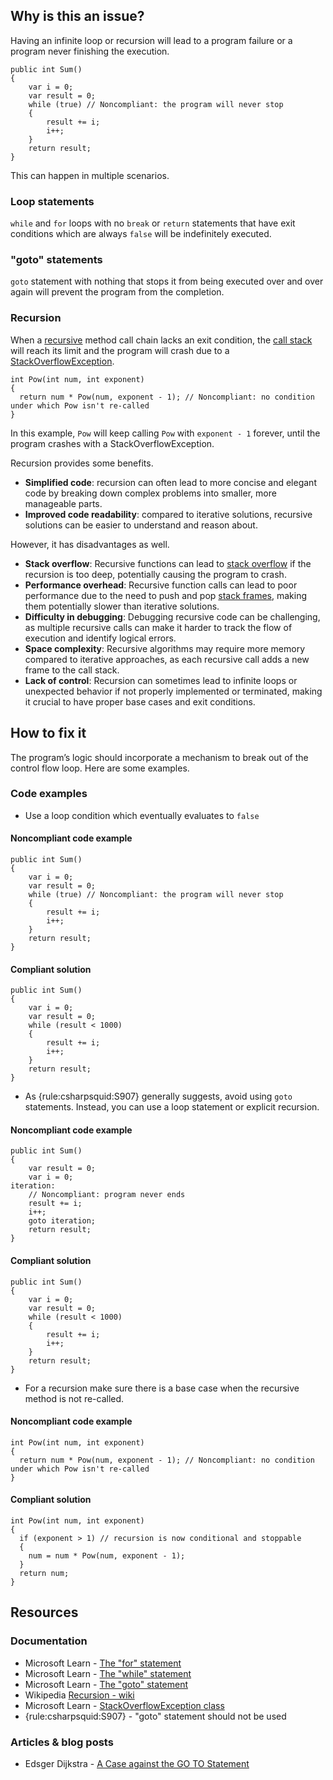 ## Why is this an issue?

Having an infinite loop or recursion will lead to a program failure or a program never finishing the execution.

    public int Sum()
    {
        var i = 0;
        var result = 0;
        while (true) // Noncompliant: the program will never stop
        {
            result += i;
            i++;
        }
        return result;
    }

This can happen in multiple scenarios.

### Loop statements

`while` and `for` loops with no `break` or `return` statements that have exit conditions which are
always `false` will be indefinitely executed.

### "goto" statements

`goto` statement with nothing that stops it from being executed over and over again will prevent the program from the completion.

### Recursion

When a [recursive](https://en.wikipedia.org/wiki/Recursion_%28computer_science%29) method call chain lacks an exit condition, the [call stack](https://en.wikipedia.org/wiki/Call_stack) will reach its limit and the program will crash due to a [StackOverflowException](https://learn.microsoft.com/en-us/dotnet/api/system.stackoverflowexception).

    int Pow(int num, int exponent)
    {
      return num * Pow(num, exponent - 1); // Noncompliant: no condition under which Pow isn't re-called
    }

In this example, `Pow` will keep calling `Pow` with `exponent - 1` forever, until the program crashes with a
StackOverflowException.

Recursion provides some benefits.

- **Simplified code**: recursion can often lead to more concise and elegant code by breaking down complex problems into smaller,
  more manageable parts.
- **Improved code readability**: compared to iterative solutions, recursive solutions can be easier to understand and reason about.

However, it has disadvantages as well.

- **Stack overflow**: Recursive functions can lead to [stack overflow](https://learn.microsoft.com/en-us/dotnet/api/system.stackoverflowexception) if the recursion is too deep, potentially
  causing the program to crash.
- **Performance overhead**: Recursive function calls can lead to poor performance due to the need to push and pop [stack frames](https://en.citizendium.org/wiki/Stack_frame#:~:text=In%20computer%20science%2C%20a%20stack,only%20exist%20at%20run%2Dtime),
  making them potentially slower than iterative solutions.
- **Difficulty in debugging**: Debugging recursive code can be challenging, as multiple recursive calls can make it harder to track
  the flow of execution and identify logical errors.
- **Space complexity**: Recursive algorithms may require more memory compared to iterative approaches, as each recursive call adds a
  new frame to the call stack.
- **Lack of control**: Recursion can sometimes lead to infinite loops or unexpected behavior if not properly implemented or
  terminated, making it crucial to have proper base cases and exit conditions.

## How to fix it

The program’s logic should incorporate a mechanism to break out of the control flow loop. Here are some examples.

### Code examples

- Use a loop condition which eventually evaluates to `false`

#### Noncompliant code example

    public int Sum()
    {
        var i = 0;
        var result = 0;
        while (true) // Noncompliant: the program will never stop
        {
            result += i;
            i++;
        }
        return result;
    }

#### Compliant solution

    public int Sum()
    {
        var i = 0;
        var result = 0;
        while (result < 1000)
        {
            result += i;
            i++;
        }
        return result;
    }

- As {rule:csharpsquid:S907} generally suggests, avoid using `goto` statements. Instead, you can use a loop statement or explicit
  recursion.

#### Noncompliant code example

    public int Sum()
    {
        var result = 0;
        var i = 0;
    iteration:
        // Noncompliant: program never ends
        result += i;
        i++;
        goto iteration;
        return result;
    }

#### Compliant solution

    public int Sum()
    {
        var i = 0;
        var result = 0;
        while (result < 1000)
        {
            result += i;
            i++;
        }
        return result;
    }

- For a recursion make sure there is a base case when the recursive method is not re-called.

#### Noncompliant code example

    int Pow(int num, int exponent)
    {
      return num * Pow(num, exponent - 1); // Noncompliant: no condition under which Pow isn't re-called
    }

#### Compliant solution

    int Pow(int num, int exponent)
    {
      if (exponent > 1) // recursion is now conditional and stoppable
      {
        num = num * Pow(num, exponent - 1);
      }
      return num;
    }

## Resources

### Documentation

- Microsoft Learn - [The "for" statement](https://learn.microsoft.com/en-us/dotnet/csharp/language-reference/statements/iteration-statements#the-for-statement)
- Microsoft Learn - [The "while"
  statement](https://learn.microsoft.com/en-us/dotnet/csharp/language-reference/statements/iteration-statements#the-while-statement)
- Microsoft Learn - [The "goto" statement](https://learn.microsoft.com/en-us/dotnet/csharp/language-reference/statements/jump-statements#the-goto-statement)
- Wikipedia [Recursion - wiki](https://en.wikipedia.org/wiki/Recursion_%28computer_science%29)
- Microsoft Learn - [StackOverflowException
  class](https://learn.microsoft.com/en-us/dotnet/api/system.stackoverflowexception?view=net-7.0)
- {rule:csharpsquid:S907} - "goto" statement should not be used

### Articles & blog posts

- Edsger Dijkstra - [A Case against the GO TO Statement](https://www.cs.utexas.edu/users/EWD/transcriptions/EWD02xx/EWD215.html)